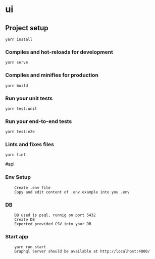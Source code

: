 # ui

## Project setup
```
yarn install
```

### Compiles and hot-reloads for development
```
yarn serve
```

### Compiles and minifies for production
```
yarn build
```

### Run your unit tests
```
yarn test:unit
```

### Run your end-to-end tests
```
yarn test:e2e
```

### Lints and fixes files
```
yarn lint
```

#api

### Env Setup

```
    Create .env file
    Copy and edit content of .env.example into you .env
```

### DB
```
    DB used is psql, runnig on port 5432
    Create DB
    Exported provided CSV into your DB
```

### Start app
```
    yarn run start
    Graphql Server should be available at http://localhost:4000/
```
